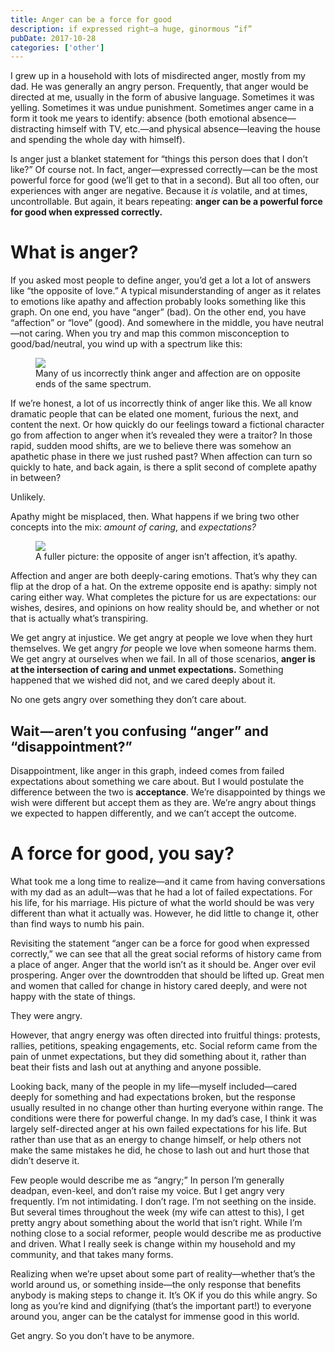 ```yaml
---
title: Anger can be a force for good
description: if expressed right—a huge, ginormous “if”
pubDate: 2017-10-28
categories: ['other']
---
```


I grew up in a household with lots of misdirected anger, mostly from my dad. He was generally an
angry person. Frequently, that anger would be directed at me, usually in the form of abusive
language. Sometimes it was yelling. Sometimes it was undue punishment. Sometimes anger came in a
form it took me years to identify: absence (both emotional absence—distracting himself with TV,
etc.—and physical absence—leaving the house and spending the whole day with himself).

Is anger just a blanket statement for “things this person does that I don’t like?” Of course not. In
fact, anger—expressed correctly—can be the most powerful force for good (we’ll get to that in a
second). But all too often, our experiences with anger are negative. Because it _is_ volatile, and
at times, uncontrollable. But again, it bears repeating: **anger can be a powerful force for good
when expressed correctly.**

# What is anger?

If you asked most people to define anger, you’d get a lot a lot of answers like “the opposite of
love.” A typical misunderstanding of anger as it relates to emotions like apathy and affection
probably looks something like this graph. On one end, you have “anger” (bad). On the other end, you
have “affection” or “love” (good). And somewhere in the middle, you have neutral—not caring. When
you try and map this common misconception to good/bad/neutral, you wind up with a spectrum like
this:

<figure><img src="https://miro.medium.com/max/2000/1*VpmWIORmajelHftUQJfafw.png"><figcaption>Many of us incorrectly think anger and affection are on opposite ends of the same spectrum.</figcaption></figure>

If we’re honest, a lot of us incorrectly think of anger like this. We all know dramatic people that
can be elated one moment, furious the next, and content the next. Or how quickly do our feelings
toward a fictional character go from affection to anger when it’s revealed they were a traitor? In
those rapid, sudden mood shifts, are we to believe there was somehow an apathetic phase in there we
just rushed past? When affection can turn so quickly to hate, and back again, is there a split
second of complete apathy in between?

Unlikely.

Apathy might be misplaced, then. What happens if we bring two other concepts into the mix: _amount
of caring_, and _expectations?_

<figure><img src="https://miro.medium.com/max/2000/1*gfkmhYb0eamuR97b7gAYbw.png"><figcaption>A fuller picture: the opposite of anger isn’t affection, it’s apathy.</figcaption></figure>

Affection and anger are both deeply-caring emotions. That’s why they can flip at the drop of a hat.
On the extreme opposite end is apathy: simply not caring either way. What completes the picture for
us are expectations: our wishes, desires, and opinions on how reality should be, and whether or not
that is actually what’s transpiring.

We get angry at injustice. We get angry at people we love when they hurt themselves. We get angry
_for_ people we love when someone harms them. We get angry at ourselves when we fail. In all of
those scenarios, **anger is at the intersection of caring and unmet expectations.** Something
happened that we wished did not, and we cared deeply about it.

No one gets angry over something they don’t care about.

## Wait — aren’t you confusing “anger” and “disappointment?”

Disappointment, like anger in this graph, indeed comes from failed expectations about something we
care about. But I would postulate the difference between the two is **acceptance**. We’re
disappointed by things we wish were different but accept them as they are. We’re angry about things
we expected to happen differently, and we can’t accept the outcome.

# A force for good, you say?

What took me a long time to realize—and it came from having conversations with my dad as an
adult—was that he had a lot of failed expectations. For his life, for his marriage. His picture of
what the world should be was very different than what it actually was. However, he did little to
change it, other than find ways to numb his pain.

Revisiting the statement “anger can be a force for good when expressed correctly,” we can see that
all the great social reforms of history came from a place of anger. Anger that the world isn’t as it
should be. Anger over evil prospering. Anger over the downtrodden that should be lifted up. Great
men and women that called for change in history cared deeply, and were not happy with the state of
things.

They were angry.

However, that angry energy was often directed into fruitful things: protests, rallies, petitions,
speaking engagements, etc. Social reform came from the pain of unmet expectations, but they did
something about it, rather than beat their fists and lash out at anything and anyone possible.

Looking back, many of the people in my life—myself included—cared deeply for something and had
expectations broken, but the response usually resulted in no change other than hurting everyone
within range. The conditions were there for powerful change. In my dad’s case, I think it was
largely self-directed anger at his own failed expectations for his life. But rather than use that as
an energy to change himself, or help others not make the same mistakes he did, he chose to lash out
and hurt those that didn’t deserve it.

Few people would describe me as “angry;” In person I’m generally deadpan, even-keel, and don’t raise
my voice. But I get angry very frequently. I’m not intimidating. I don’t rage. I’m not seething on
the inside. But several times throughout the week (my wife can attest to this), I get pretty angry
about something about the world that isn’t right. While I’m nothing close to a social reformer,
people would describe me as productive and driven. What I really seek is change within my household
and my community, and that takes many forms.

Realizing when we’re upset about some part of reality—whether that’s the world around us, or
something inside—the only response that benefits anybody is making steps to change it. It’s OK if
you do this while angry. So long as you’re kind and dignifying (that’s the important part!) to
everyone around you, anger can be the catalyst for immense good in this world.

Get angry. So you don’t have to be anymore.
